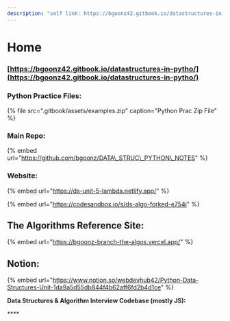 ```yaml
---
description: "self link: https://bgoonz42.gitbook.io/datastructures-in-pytho/"
---
```


# Home

### [https://bgoonz42.gitbook.io/datastructures-in-pytho/](https://bgoonz42.gitbook.io/datastructures-in-pytho/)

### Python Practice Files:

{% file src=".gitbook/assets/examples.zip" caption="Python Prac Zip File" %}

### Main Repo:

{% embed url="https://github.com/bgoonz/DATA\_STRUC\_PYTHON\_NOTES" %}

### Website:

{% embed url="https://ds-unit-5-lambda.netlify.app/" %}

{% embed url="https://codesandbox.io/s/ds-algo-forked-e754i" %}

## The Algorithms Reference Site:

{% embed url="https://bgoonz-branch-the-algos.vercel.app/" %}

## Notion:

{% embed url="https://www.notion.so/webdevhub42/Python-Data-Structures-Unit-1da9a5d55db844f4b62aff6fd2b4d1ce" %}

**Data Structures & Algorithm Interview Codebase \(mostly JS\):**

\*\*\*\*
